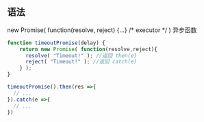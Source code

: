 ## 语法
new Promise( function(resolve, reject) {...} /* executor */  )  异步函数


```javascript
function timeoutPromise(delay) {
    return new Promise( function(resolve,reject){
      resolve( "Timeout!" ); //返回 then(e)
      reject( "Timeout!" ); //返回 catch(e)
    } );
}

timeoutPromise().then(res =>{
  // ...
}).catch(e =>{
  // ...
})


```